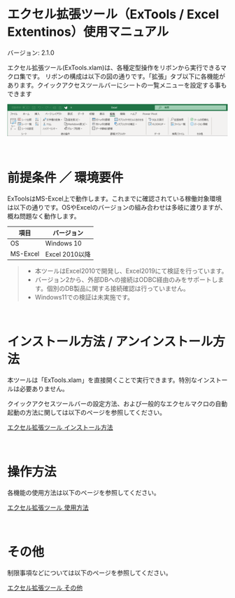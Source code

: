 # エクセル拡張ツール（ExTools / Excel Extentinos）使用マニュアル
バージョン: 2.1.0

エクセル拡張ツール(ExTools.xlam)は、各種定型操作をリボンから実行できるマクロ集です。
リボンの構成は以下の図の通りです。「拡張」タブ以下に各機能があります。クイックアクセスツールバーにシートの一覧メニューを設定する事もできます

![pict](fig_pre01.png)

<br>

# 前提条件 ／ 環境要件
ExToolsはMS-Excel上で動作します。これまでに確認されている稼働対象環境は以下の通りです。OSやExcelのバージョンの組み合わせは多岐に渡りますが、概ね問題なく動作します。

| 項目 | バージョン |
| - | - |
| OS | Windows 10 |
| MS-Excel | Excel 2010以降 |


> * 本ツールはExcel2010で開発し、Excel2019にて検証を行っています。
> * バージョン2から、外部DBへの接続はODBC経由のみをサポートします。個別のDB製品に関する接続確認は行っていません。
> * Windows11での検証は未実施です。

<br>

# インストール方法 / アンインストール方法
本ツールは「ExTools.xlam」を直接開くことで実行できます。特別なインストールは必要ありません。

クイックアクセスツールバーの設定方法、および一般的なエクセルマクロの自動起動の方法に関しては以下のページを参照してください。

[エクセル拡張ツール インストール方法](installation.md)

<br>

# 操作方法
各機能の使用方法は以下のページを参照してください。

[エクセル拡張ツール 使用方法](operationmanual.md)

<br>

# その他
制限事項などについては以下のページを参照してください。

[エクセル拡張ツール その他](notes.md)
